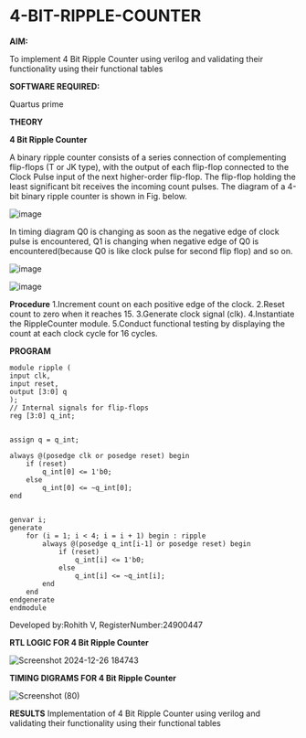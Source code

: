 # 4-BIT-RIPPLE-COUNTER

**AIM:**

To implement  4 Bit Ripple Counter using verilog and validating their functionality using their functional tables

**SOFTWARE REQUIRED:**

Quartus prime

**THEORY**

**4 Bit Ripple Counter**

A binary ripple counter consists of a series connection of complementing flip-flops (T or JK type), with the output of each flip-flop connected to the Clock Pulse input of the next higher-order flip-flop. The flip-flop holding the least significant bit receives the incoming count pulses. The diagram of a 4-bit binary ripple counter is shown in Fig. below.

![image](https://github.com/naavaneetha/4-BIT-RIPPLE-COUNTER/assets/154305477/cb4b74d4-31ab-4359-95d0-d22e67daba13)

In timing diagram Q0 is changing as soon as the negative edge of clock pulse is encountered, Q1 is changing when negative edge of Q0 is encountered(because Q0 is like clock pulse for second flip flop) and so on.

![image](https://github.com/naavaneetha/4-BIT-RIPPLE-COUNTER/assets/154305477/a573a7d6-014e-4e54-93e6-e2ac9530960b)

![image](https://github.com/naavaneetha/4-BIT-RIPPLE-COUNTER/assets/154305477/85e1958a-2fc1-49bb-9a9f-d58ccbf3663c)

**Procedure**
1.Increment count on each positive edge of the clock. 
2.Reset count to zero when it reaches 15. 
3.Generate clock signal (clk). 
4.Instantiate the RippleCounter module. 
5.Conduct functional testing by displaying the count at each clock cycle for 16 cycles.


**PROGRAM**

```
module ripple (
input clk,    
input reset,   
output [3:0] q 
);
// Internal signals for flip-flops
reg [3:0] q_int;


assign q = q_int;

always @(posedge clk or posedge reset) begin
    if (reset) 
        q_int[0] <= 1'b0; 
    else 
        q_int[0] <= ~q_int[0];
end


genvar i;
generate
    for (i = 1; i < 4; i = i + 1) begin : ripple
        always @(posedge q_int[i-1] or posedge reset) begin
            if (reset) 
                q_int[i] <= 1'b0; 
            else 
                q_int[i] <= ~q_int[i]; 
        end
    end
endgenerate
endmodule

```
 Developed by:Rohith V, RegisterNumber:24900447


**RTL LOGIC FOR 4 Bit Ripple Counter**


![Screenshot 2024-12-26 184743](https://github.com/user-attachments/assets/d5564d3d-089c-4d33-80db-154cf8ff34d5)



**TIMING DIGRAMS FOR 4 Bit Ripple Counter**


![Screenshot (80)](https://github.com/user-attachments/assets/0f09222c-c54d-4dda-9354-27ad75ca2f7b)


**RESULTS**
Implementation of  4 Bit Ripple Counter using verilog and validating their functionality using their functional tables
